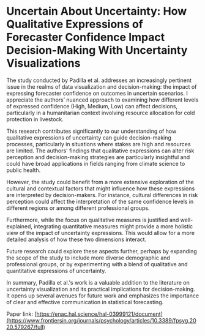 Uncertain About Uncertainty: How Qualitative Expressions of Forecaster Confidence Impact Decision-Making With Uncertainty Visualizations
===
The study conducted by Padilla et al. addresses an increasingly pertinent issue in the realms of data visualization and decision-making: the impact of expressing forecaster confidence on outcomes in uncertain scenarios. I appreciate the authors’ nuanced approach to examining how different levels of expressed confidence (High, Medium, Low) can affect decisions, particularly in a humanitarian context involving resource allocation for cold protection in livestock.

This research contributes significantly to our understanding of how qualitative expressions of uncertainty can guide decision-making processes, particularly in situations where stakes are high and resources are limited. The authors' findings that qualitative expressions can alter risk perception and decision-making strategies are particularly insightful and could have broad applications in fields ranging from climate science to public health.

However, the study could benefit from a more extensive exploration of the cultural and contextual factors that might influence how these expressions are interpreted by decision-makers. For instance, cultural differences in risk perception could affect the interpretation of the same confidence levels in different regions or among different professional groups.

Furthermore, while the focus on qualitative measures is justified and well-explained, integrating quantitative measures might provide a more holistic view of the impact of uncertainty expressions. This would allow for a more detailed analysis of how these two dimensions interact.

Future research could explore these aspects further, perhaps by expanding the scope of the study to include more diverse demographic and professional groups, or by experimenting with a blend of qualitative and quantitative expressions of uncertainty.

In summary, Padilla et al.'s work is a valuable addition to the literature on uncertainty visualization and its practical implications for decision-making. It opens up several avenues for future work and emphasizes the importance of clear and effective communication in statistical forecasting.

Paper link:  [https://enac.hal.science/hal-03999121/document](https://www.frontiersin.org/journals/psychology/articles/10.3389/fpsyg.2020.579267/full)
